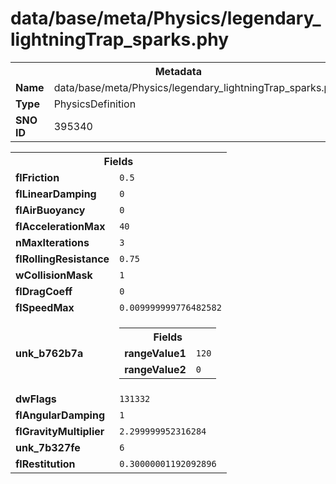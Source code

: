 <h1>data/base/meta/Physics/legendary_lightningTrap_sparks.phy</h1><table><tr><th colspan="100%">Metadata</th></tr><tr><td><b>Name</b></td><td>data/base/meta/Physics/legendary_lightningTrap_sparks.phy</td></tr><tr><td><b>Type</b></td><td>PhysicsDefinition</td></tr><tr><td><b>SNO ID</b></td><td>395340</td></tr></table>

<table><tr><th colspan="100%">Fields</th></tr><tr><td><b>flFriction</b></td><td><code>0.5</code></td></tr><tr><td><b>flLinearDamping</b></td><td><code>0</code></td></tr><tr><td><b>flAirBuoyancy</b></td><td><code>0</code></td></tr><tr><td><b>flAccelerationMax</b></td><td><code>40</code></td></tr><tr><td><b>nMaxIterations</b></td><td><code>3</code></td></tr><tr><td><b>flRollingResistance</b></td><td><code>0.75</code></td></tr><tr><td><b>wCollisionMask</b></td><td><code>1</code></td></tr><tr><td><b>flDragCoeff</b></td><td><code>0</code></td></tr><tr><td><b>flSpeedMax</b></td><td><code>0.009999999776482582</code></td></tr><tr><td><b>unk_b762b7a</b></td><td><table><tr><th colspan="100%">Fields</th></tr><tr><td><b>rangeValue1</b></td><td><code>120</code></td></tr><tr><td><b>rangeValue2</b></td><td><code>0</code></td></tr></table>

</td></tr><tr><td><b>dwFlags</b></td><td><code>131332</code></td></tr><tr><td><b>flAngularDamping</b></td><td><code>1</code></td></tr><tr><td><b>flGravityMultiplier</b></td><td><code>2.299999952316284</code></td></tr><tr><td><b>unk_7b327fe</b></td><td><code>6</code></td></tr><tr><td><b>flRestitution</b></td><td><code>0.30000001192092896</code></td></tr></table>

